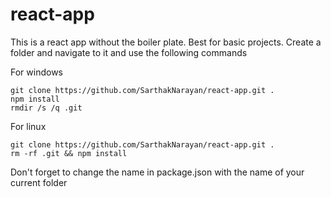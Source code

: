 # react-app
This is a react app without the boiler plate. Best for basic projects.
Create a folder and navigate to it and use the following commands

For windows

```
git clone https://github.com/SarthakNarayan/react-app.git .
npm install
rmdir /s /q .git
```

For linux

```
git clone https://github.com/SarthakNarayan/react-app.git .
rm -rf .git && npm install
```

Don't forget to change the name in package.json with the name of your current folder

